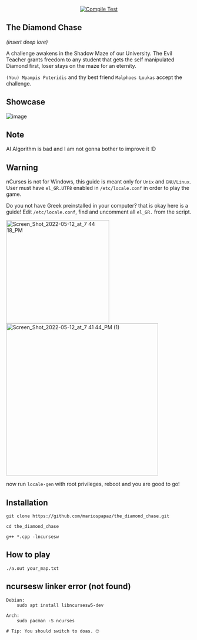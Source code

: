 <div align="center">

[![Compile Test](https://github.com/mariospapaz/the_diamond_chase/actions/workflows/blank.yml/badge.svg)](https://github.com/mariospapaz/the_diamond_chase/actions/workflows/blank.yml)

</div>

## The Diamond Chase
*(insert deep lore)*


A challenge awakens in the Shadow Maze of our University.
The Evil Teacher grants freedom to any student that gets the self manipulated Diamond first, loser stays on the maze for an eternity.

`(You) Mpampis Poteridis` and thy best friend  `Malphoes Loukas`  accept the challenge.

## Showcase
![image](https://user-images.githubusercontent.com/30930688/173535101-d80248ac-b0db-4d67-a5fc-ea59e7160a0e.png)



## Note
AI Algorithm is bad and I am not gonna bother to improve it :D


## Warning
nCurses is not for Windows, this guide is meant only for `Unix` and `GNU/Linux`.
User must have `el_GR.UTF8` enabled in `/etc/locale.conf` in order to play the game.

Do you not have Greek preinstalled in your computer? that is okay here is a guide!
Edit `/etc/locale.conf`, find and uncomment all `el_GR.` from the script.



<img width="280" alt="Screen_Shot_2022-05-12_at_7 44 18_PM" src="https://user-images.githubusercontent.com/30930688/170873428-34d99fdf-84a3-4e4c-9e88-0bb44fc8840e.png">
<img width="413" alt="Screen_Shot_2022-05-12_at_7 41 44_PM (1)" src="https://user-images.githubusercontent.com/30930688/170873524-50990be1-a0db-4a69-af3c-eb1287448648.png">


now run `locale-gen` with root privileges, reboot and you are good to go!



## Installation
```shell
git clone https://github.com/mariospapaz/the_diamond_chase.git 

cd the_diamond_chase

g++ *.cpp -lncursesw
```

## How to play
`./a.out your_map.txt`

## ncursesw linker error (not found)
```shell
Debian:
    sudo apt install libncursesw5-dev

Arch:
    sudo pacman -S ncurses

# Tip: You should switch to doas. 🙄
```
